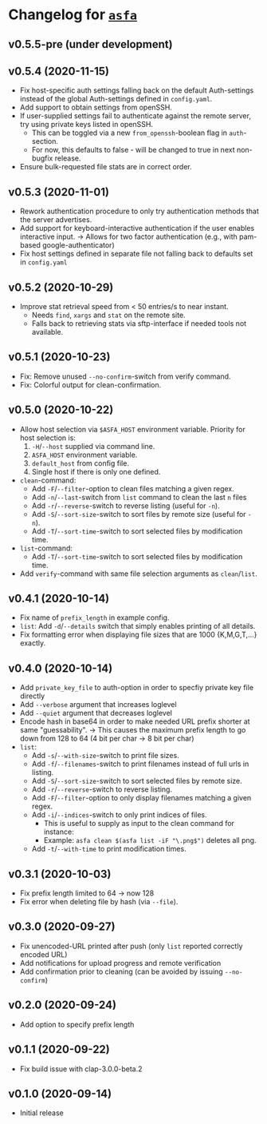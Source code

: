 
# Changelog for [`asfa`](https://github.com/obreitwi/asfa)

## v0.5.5-pre (under development)

## v0.5.4 (2020-11-15)

* Fix host-specific auth settings falling back on the default Auth-settings
  instead of the global Auth-settings defined in `config.yaml`.
* Add support to obtain settings from openSSH.
* If user-supplied settings fail to authenticate against the remote server, try
  using private keys listed in openSSH.
  * This can be toggled via a new `from_openssh`-boolean flag in `auth`-section.
  * For now, this defaults to false - will be changed to true in next
    non-bugfix release.
* Ensure bulk-requested file stats are in correct order.

## v0.5.3 (2020-11-01)

* Rework authentication procedure to only try authentication methods that the server advertises.
* Add support for keyboard-interactive authentication if the user enables interactive input.
  -> Allows for two factor authentication (e.g., with pam-based google-authenticator)
* Fix host settings defined in separate file not falling back to defaults set in `config.yaml`

## v0.5.2 (2020-10-29)

* Improve stat retrieval speed from < 50 entries/s to near instant.
  * Needs `find`, `xargs` and `stat` on the remote site.
  * Falls back to retrieving stats via sftp-interface if needed tools not
    available.

## v0.5.1 (2020-10-23)

* Fix: Remove unused `--no-confirm`-switch from verify command.
* Fix: Colorful output for clean-confirmation.

## v0.5.0 (2020-10-22)

* Allow host selection via `$ASFA_HOST` environment variable. Priority for host selection is:
  1. `-H`/`--host` supplied via command line.
  2. `ASFA_HOST` environment variable.
  3. `default_host` from config file.
  4. Single host if there is only one defined.
* `clean`-command:
  * Add `-F`/`--filter`-option to clean files matching a given regex.
  * Add `-n`/`--last`-switch from `list` command to clean the last `n` files
  * Add `-r`/`--reverse`-switch to reverse listing (useful for `-n`).
  * Add `-S`/`--sort-size`-switch to sort files by remote size (useful for `-n`).
  * Add `-T`/`--sort-time`-switch to sort selected files by modification time.
* `list`-command:
  * Add `-T`/`--sort-time`-switch to sort selected files by modification time.
* Add `verify`-command with same file selection arguments as `clean`/`list`.

## v0.4.1 (2020-10-14)

* Fix name of `prefix_length` in example config.
* `list`: Add `-d`/`--details` switch that simply enables printing of all details.
* Fix formatting error when displaying file sizes that are 1000 {K,M,G,T,…} exactly.

## v0.4.0 (2020-10-14)

* Add `private_key_file` to auth-option in order to specfiy private key file directly
* Add `--verbose` argument that increases loglevel
* Add `--quiet` argument that decreases loglevel
* Encode hash in base64 in order to make needed URL prefix shorter at same "guessability".
  → This causes the maximum prefix length to go down from 128 to 64 (4 bit per char → 8 bit per char)
* `list`:
  * Add `-s`/`--with-size`-switch to print file sizes.
  * Add `-f`/`--filenames`-switch to print filenames instead of full urls in listing.
  * Add `-S`/`--sort-size`-switch to sort selected files by remote size.
  * Add `-r`/`--reverse`-switch to reverse listing.
  * Add `-F`/`--filter`-option to only display filenames matching a given regex.
  * Add `-i`/`--indices`-switch to only print indices of files.
    * This is useful to supply as input to the clean command for instance:
    * Example: `asfa clean $(asfa list -iF "\.png$")` deletes all png.
  * Add `-t`/`--with-time` to print modification times.

## v0.3.1 (2020-10-03)

* Fix prefix length limited to 64 -> now 128
* Fix error when deleting file by hash (via `--file`).

## v0.3.0 (2020-09-27)

* Fix unencoded-URL printed after push (only `list` reported correctly encoded URL)
* Add notifications for upload progress and remote verification
* Add confirmation prior to cleaning (can be avoided by issuing `--no-confirm`)

## v0.2.0 (2020-09-24)

* Add option to specify prefix length

## v0.1.1 (2020-09-22)

* Fix build issue with clap-3.0.0-beta.2

## v0.1.0 (2020-09-14)

* Initial release
